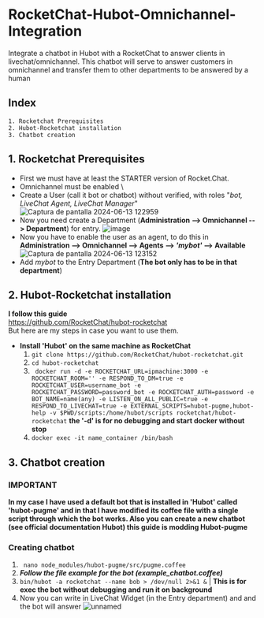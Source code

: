 
# RocketChat-Hubot-Omnichannel-Integration
Integrate a chatbot in Hubot with a RocketChat to answer clients in livechat/omnichannel.
This chatbot will serve to answer customers in omnichannel and transfer them to other departments to be answered by a human




## Index

    1. Rocketchat Prerequisites
    2. Hubot-Rocketchat installation
    3. Chatbot creation


## 1. Rocketchat Prerequisites


- First we must have at least the STARTER version of Rocket.Chat.
- Omnichannel must be enabled \
- Create a User (call it bot or chatbot) without verified, with roles "_bot, LiveChat Agent, LiveChat Manager_" ![Captura de pantalla 2024-06-13 122959](https://github.com/hectorllb/RocketChat-Hubot-Omnichannel-Integration/assets/166048014/b10c1035-12f7-4aa7-9020-8bd9747a1f66)
- Now you need create a Department (**Administration --> Omnichannel --> Department**) for entry. ![image](https://github.com/hectorllb/RocketChat-Hubot-Omnichannel-Integration/assets/166048014/b12e8691-c393-4625-9404-13056503a531)
- Now you have to enable the user as an agent, to do this in **Administration --> Omnichannel --> Agents --> _'mybot'_ --> Available** ![Captura de pantalla 2024-06-13 123152](https://github.com/hectorllb/RocketChat-Hubot-Omnichannel-Integration/assets/166048014/9b6bee44-7c7e-4f64-9015-c32db1b98e66)
- Add _mybot_ to the Entry Department (**The bot only has to be in that department**)
    
## 2. Hubot-Rocketchat installation

**I follow this guide** \
https://github.com/RocketChat/hubot-rocketchat \
But here are my steps in case you want to use them.
- **Install 'Hubot' on the same machine as RocketChat**
    1. ```git clone https://github.com/RocketChat/hubot-rocketchat.git```
    2. ```cd hubot-rocketchat```
    3. ``` docker run -d -e ROCKETCHAT_URL=ipmachine:3000 -e ROCKETCHAT_ROOM='' -e RESPOND_TO_DM=true -e ROCKETCHAT_USER=username_bot -e ROCKETCHAT_PASSWORD=password_bot -e ROCKETCHAT_AUTH=password -e BOT_NAME=name(any) -e LISTEN_ON_ALL_PUBLIC=true -e RESPOND_TO_LIVECHAT=true -e EXTERNAL_SCRIPTS=hubot-pugme,hubot-help -v $PWD/scripts:/home/hubot/scripts rocketchat/hubot-rocketchat``` **the '-d' is for no debugging and start docker without stop**
    4. ```docker exec -it name_container /bin/bash```

## 3. Chatbot creation


### IMPORTANT
**In my case I have used a default bot that is installed in 'Hubot' called 'hubot-pugme' and in that I have modified its coffee file with a single script through which the bot works. Also you can create a new chatbot (see official documentation Hubot) this guide is modding Hubot-pugme**

### Creating chatbot
 1. ``` nano node_modules/hubot-pugme/src/pugme.coffee```
 2. ***Follow the file example for the bot (example_chatbot.coffee)***
 3. ```bin/hubot -a rocketchat --name bob > /dev/null 2>&1 &``` | **This is for exec the bot without debugging and run it on background**
 4. Now you can write in LiveChat Widget (in the Entry department) and and the bot will answer
![unnamed](https://github.com/hectorllb/RocketChat-Hubot-Omnichannel-Integration/assets/166048014/2a3de43e-9058-4f21-a1c7-b3b01cbc403f)



 



